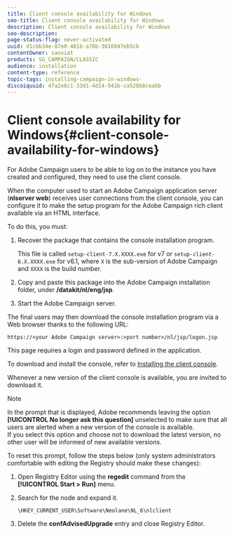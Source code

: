 ```yaml
---
title: Client console availability for Windows
seo-title: Client console availability for Windows
description: Client console availability for Windows
seo-description: 
page-status-flag: never-activated
uuid: d1cbb34e-87e0-481b-a78b-3616047eb5cb
contentOwner: sauviat
products: SG_CAMPAIGN/CLASSIC
audience: installation
content-type: reference
topic-tags: installing-campaign-in-windows-
discoiquuid: 4fa2e8c1-33d1-4d14-941b-ca528b8ceabb
---
```


# Client console availability for Windows{#client-console-availability-for-windows}

For Adobe Campaign users to be able to log on to the instance you have created and configured, they need to use the client console.

When the computer used to start an Adobe Campaign application server (**nlserver web**) receives user connections from the client console, you can configure it to make the setup program for the Adobe Campaign rich client available via an HTML interface.

To do this, you must:

1. Recover the package that contains the console installation program.

   This file is called `setup-client-7.X.XXXX.exe` for v7 or `setup-client-6.X.XXXX.exe` for v6.1, where `X` is the sub-version of Adobe Campaign and `XXXX` is the build number.

1. Copy and paste this package into the Adobe Campaign installation folder, under **/datakit/nl/eng/jsp**.
1. Start the Adobe Campaign server.

The final users may then download the console installation program via a Web browser thanks to the following URL:

```
https://<your Adobe Campaign server>:>port number>/nl/jsp/logon.jsp
```

This page requires a login and password defined in the application.

To download and install the console, refer to [Installing the client console](../../installation/using/installing-the-client-console.md).

Whenever a new version of the client console is available, you are invited to download it.

>[!NOTE]
>
>In the prompt that is displayed, Adobe recommends leaving the option **[!UICONTROL No longer ask this question]** unselected to make sure that all users are alerted when a new version of the console is available.  
>If you select this option and choose not to download the latest version, no other user will be informed of new available versions.

To reset this prompt, follow the steps below (only system administrators comfortable with editing the Registry should make these changes):

1. Open Registry Editor using the **regedit** command from the **[!UICONTROL Start > Run]** menu.
1. Search for the node and expand it.

   ```
   \HKEY_CURRENT_USER\Software\Neolane\NL_6\nlclient
   ```

1. Delete the **confAdvisedUpgrade** entry and close Registry Editor.

